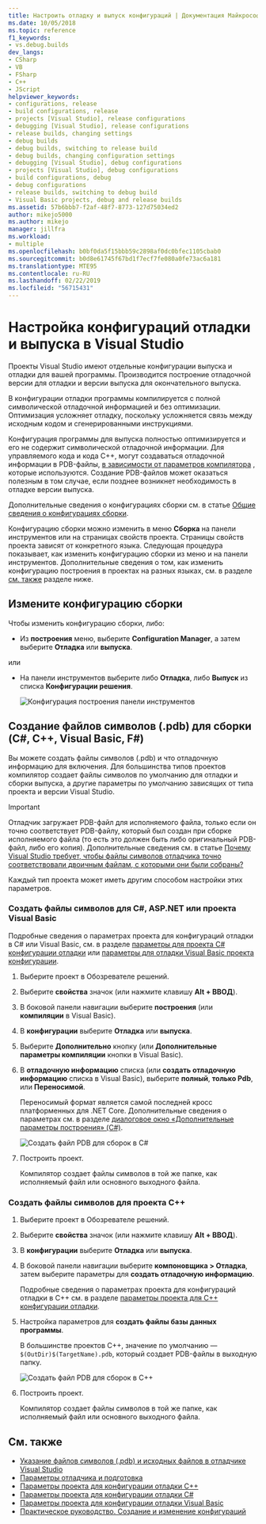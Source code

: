 ```yaml
---
title: Настроить отладку и выпуск конфигураций | Документация Майкрософт
ms.date: 10/05/2018
ms.topic: reference
f1_keywords:
- vs.debug.builds
dev_langs:
- CSharp
- VB
- FSharp
- C++
- JScript
helpviewer_keywords:
- configurations, release
- build configurations, release
- projects [Visual Studio], release configurations
- debugging [Visual Studio], release configurations
- release builds, changing settings
- debug builds
- debug builds, switching to release build
- debug builds, changing configuration settings
- debugging [Visual Studio], debug configurations
- projects [Visual Studio], debug configurations
- build configurations, debug
- debug configurations
- release builds, switching to debug build
- Visual Basic projects, debug and release builds
ms.assetid: 57b6bbb7-f2af-48f7-8773-127d75034ed2
author: mikejo5000
ms.author: mikejo
manager: jillfra
ms.workload:
- multiple
ms.openlocfilehash: b0bf0da5f15bbb59c2898af0dc0bfec1105cbab0
ms.sourcegitcommit: b0d8e61745f67bd1f7ecf7fe080a0fe73ac6a181
ms.translationtype: MTE95
ms.contentlocale: ru-RU
ms.lasthandoff: 02/22/2019
ms.locfileid: "56715431"
---
```

# <a name="set-debug-and-release-configurations-in-visual-studio"></a>Настройка конфигураций отладки и выпуска в Visual Studio

Проекты Visual Studio имеют отдельные конфигурации выпуска и отладки для вашей программы. Производится построение отладочной версии для отладки и версии выпуска для окончательного выпуска.

В конфигурации отладки программы компилируется с полной символической отладочной информацией и без оптимизации. Оптимизация усложняет отладку, поскольку усложняется связь между исходным кодом и сгенерированными инструкциями.

Конфигурация программы для выпуска полностью оптимизируется и его не содержит символической отладочной информации. Для управляемого кода и кода C++, могут создаваться отладочной информации в PDB-файлы, [в зависимости от параметров компилятора](#BKMK_symbols_release) , которые используются. Создание PDB-файлов может оказаться полезным в том случае, если позднее возникнет необходимость в отладке версии выпуска.

Дополнительные сведения о конфигурациях сборки см. в статье [Общие сведения о конфигурациях сборки](../ide/understanding-build-configurations.md).

Конфигурацию сборки можно изменить в меню **Сборка** на панели инструментов или на страницах свойств проекта. Страницы свойств проекта зависят от конкретного языка. Следующая процедура показывает, как изменить конфигурацию сборки из меню и на панели инструментов. Дополнительные сведения о том, как изменить конфигурацию построения в проектах на разных языках, см. в разделе [см. также](#see-also) разделе ниже.

## <a name="change-the-build-configuration"></a>Измените конфигурацию сборки

Чтобы изменить конфигурацию сборки, либо:

* Из **построения** меню, выберите **Configuration Manager**, а затем выберите **Отладка** или **выпуска**.

или

* На панели инструментов выберите либо **Отладка**, либо **Выпуск** из списка **Конфигурации решения**.

  ![Конфигурация построения панели инструментов](../debugger/media/toolbarbuildconfiguration.png "ToolbarBuildConfiguration")

## <a name="BKMK_symbols_release"></a>Создание файлов символов (.pdb) для сборки (C#, C++, Visual Basic, F#)

Вы можете создать файлы символов (.pdb) и что отладочную информацию для включения. Для большинства типов проектов компилятор создает файлы символов по умолчанию для отладки и сборки выпуска, а другие параметры по умолчанию зависящих от типа проекта и версии Visual Studio.

> [!IMPORTANT]
> Отладчик загружает PDB-файл для исполняемого файла, только если он точно соответствует PDB-файлу, который был создан при сборке исполняемого файла (то есть это должен быть либо оригинальный PDB-файл, либо его копия). Дополнительные сведения см. в статье [Почему Visual Studio требует, чтобы файлы символов отладчика точно соответствовали двоичным файлам, с которыми они были собраны?](https://blogs.msdn.microsoft.com/jimgries/2007/07/06/why-does-visual-studio-require-debugger-symbol-files-to-exactly-match-the-binary-files-that-they-were-built-with/)

Каждый тип проекта может иметь другим способом настройки этих параметров.

### <a name="generate-symbol-files-for-a-c-aspnet-or-visual-basic-project"></a>Создать файлы символов для C#, ASP.NET или проекта Visual Basic

Подробные сведения о параметрах проекта для конфигураций отладки в C# или Visual Basic, см. в разделе [параметры для проекта C# конфигурации отладки](../debugger/project-settings-for-csharp-debug-configurations.md) или [параметры для отладки Visual Basic проекта конфигурации](../debugger/project-settings-for-a-visual-basic-debug-configuration.md).

1. Выберите проект в Обозревателе решений.

2. Выберите **свойства** значок (или нажмите клавишу **Alt + ВВОД**).

3. В боковой панели навигации выберите **построения** (или **компиляции** в Visual Basic).

4. В **конфигурации** выберите **Отладка** или **выпуска**.

5. Выберите **Дополнительно** кнопку (или **Дополнительные параметры компиляции** кнопки в Visual Basic).

6. В **отладочную информацию** списка (или **создать отладочную информацию** списка в Visual Basic), выберите **полный**, **только Pdb**, или **Переносимой**.

   Переносимый формат является самой последней кросс платформенных для .NET Core. Дополнительные сведения о параметрах см. в разделе [диалоговое окно «Дополнительные параметры построения» (C#)](../ide/reference/advanced-build-settings-dialog-box-csharp.md).

   ![Создать файл PDB для сборок в C# ](../debugger/media/dbg_project_properties_pdb_csharp.png "GeneratePDBsForCSharp")

7. Построить проект.

   Компилятор создает файлы символов в той же папке, как исполняемый файл или основного выходного файла.

### <a name="generate-symbol-files-for-a-c-project"></a>Создать файлы символов для проекта C++

1. Выберите проект в Обозревателе решений.

2. Выберите **свойства** значок (или нажмите клавишу **Alt + ВВОД**).

3. В **конфигурации** выберите **Отладка** или **выпуска**.

4. В боковой панели навигации выберите **компоновщика > Отладка**, затем выберите параметры для **создать отладочную информацию**.

   Подробные сведения о параметрах проекта для конфигураций отладки в C++ см. в разделе [параметры проекта для C++ конфигурации отладки](../debugger/project-settings-for-a-cpp-debug-configuration.md).

5. Настройка параметров для **создать файлы базы данных программы**.

   В большинстве проектов C++, значение по умолчанию — `$(OutDir)$(TargetName).pdb`, который создает PDB-файлы в выходную папку.

   ![Создать файл PDB для сборок в C++](../debugger/media/dbg_project_properties_pdb_cplusplus.png "GeneratePDBsforCPlusPlus")

6. Построить проект.

   Компилятор создает файлы символов в той же папке, как исполняемый файл или основного выходного файла.

## <a name="see-also"></a> См. также

- [Указание файлов символов (.pdb) и исходных файлов в отладчике Visual Studio](../debugger/specify-symbol-dot-pdb-and-source-files-in-the-visual-studio-debugger.md)<br/>
- [Параметры отладчика и подготовка](../debugger/debugger-settings-and-preparation.md)<br/>
- [Параметры проекта для конфигурации отладки C++](../debugger/project-settings-for-a-cpp-debug-configuration.md)<br/>
- [Параметры проекта для конфигурации отладки C#](../debugger/project-settings-for-csharp-debug-configurations.md)<br/>
- [Параметры проекта для конфигурации отладки Visual Basic](../debugger/project-settings-for-a-visual-basic-debug-configuration.md)<br/>
- [Практическое руководство. Создание и изменение конфигураций](../ide/how-to-create-and-edit-configurations.md)
